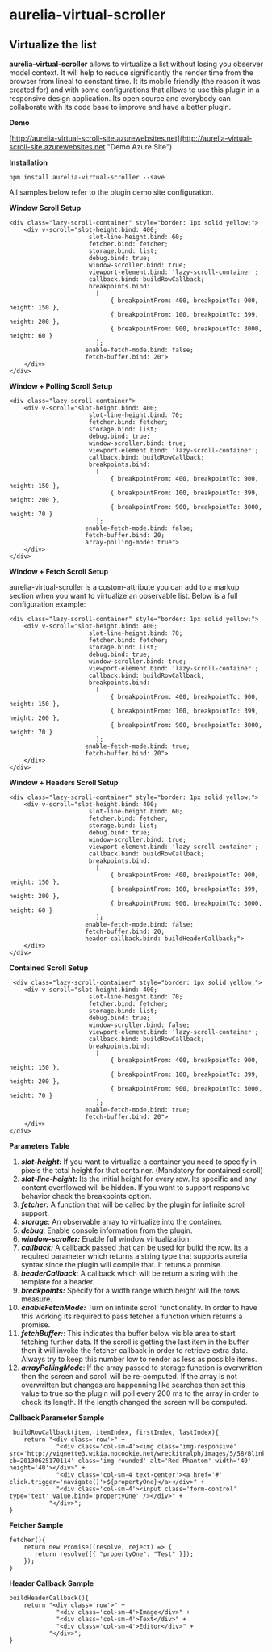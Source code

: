 # aurelia-virtual-scroller

## Virtualize the list

**aurelia-virtual-scroller** allows to virtualize a list without losing you observer model context. It will help to reduce significantly the render time from the browser from lineal to constant time. It its mobile friendly (the reason it was created for) and with some configurations that allows to use this plugin in a responsive design application. Its open source and everybody can collaborate with its code base to improve and have a better plugin.


**Demo**

[http://aurelia-virtual-scroll-site.azurewebsites.net](http://aurelia-virtual-scroll-site.azurewebsites.net "Demo Azure Site")


**Installation**

    npm install aurelia-virtual-scroller --save

All samples below refer to the plugin demo site configuration.

**Window Scroll Setup**

    <div class="lazy-scroll-container" style="border: 1px solid yellow;">
        <div v-scroll="slot-height.bind: 400;
                          slot-line-height.bind: 60;
                          fetcher.bind: fetcher;
                          storage.bind: list;
                          debug.bind: true;
                          window-scroller.bind: true;
                          viewport-element.bind: 'lazy-scroll-container';
                          callback.bind: buildRowCallback;
                          breakpoints.bind: 
                            [
                                { breakpointFrom: 400, breakpointTo: 900, height: 150 },
                                { breakpointFrom: 100, breakpointTo: 399, height: 200 },
                                { breakpointFrom: 900, breakpointTo: 3000, height: 60 }
                            ];
                         enable-fetch-mode.bind: false;
                         fetch-buffer.bind: 20">  
        </div>
    </div>  

**Window + Polling Scroll Setup**

    <div class="lazy-scroll-container">
        <div v-scroll="slot-height.bind: 400;
                          slot-line-height.bind: 70;
                          fetcher.bind: fetcher;
                          storage.bind: list;
                          debug.bind: true;
                          window-scroller.bind: true;
                          viewport-element.bind: 'lazy-scroll-container';
                          callback.bind: buildRowCallback;
                          breakpoints.bind: 
                            [
                                { breakpointFrom: 400, breakpointTo: 900, height: 150 },
                                { breakpointFrom: 100, breakpointTo: 399, height: 200 },
                                { breakpointFrom: 900, breakpointTo: 3000, height: 70 }
                            ];
                         enable-fetch-mode.bind: false;
                         fetch-buffer.bind: 20;
                         array-polling-mode: true">  
        </div>
    </div>   

**Window + Fetch Scroll Setup**

aurelia-virtual-scroller is a custom-attribute you can add to a markup section when you want to virtualize an observable list. Below is a full configuration example:

    <div class="lazy-scroll-container" style="border: 1px solid yellow;">
        <div v-scroll="slot-height.bind: 400;
                          slot-line-height.bind: 70;
                          fetcher.bind: fetcher;
                          storage.bind: list;
                          debug.bind: true;
                          window-scroller.bind: true;
                          viewport-element.bind: 'lazy-scroll-container';
                          callback.bind: buildRowCallback;
                          breakpoints.bind: 
                            [
                                { breakpointFrom: 400, breakpointTo: 900, height: 150 },
                                { breakpointFrom: 100, breakpointTo: 399, height: 200 },
                                { breakpointFrom: 900, breakpointTo: 3000, height: 70 }
                            ];
                         enable-fetch-mode.bind: true;
                         fetch-buffer.bind: 20">  
        </div>
    </div>  


**Window + Headers Scroll Setup**

    <div class="lazy-scroll-container" style="border: 1px solid yellow;">
        <div v-scroll="slot-height.bind: 400;
                          slot-line-height.bind: 60;
                          fetcher.bind: fetcher;
                          storage.bind: list;
                          debug.bind: true;
                          window-scroller.bind: true;
                          viewport-element.bind: 'lazy-scroll-container';
                          callback.bind: buildRowCallback;
                          breakpoints.bind: 
                            [
                                { breakpointFrom: 400, breakpointTo: 900, height: 150 },
                                { breakpointFrom: 100, breakpointTo: 399, height: 200 },
                                { breakpointFrom: 900, breakpointTo: 3000, height: 60 }
                            ];
                         enable-fetch-mode.bind: false;
                         fetch-buffer.bind: 20;
                         header-callback.bind: buildHeaderCallback;">  
        </div>
    </div>  

**Contained Scroll Setup**

     <div class="lazy-scroll-container" style="border: 1px solid yellow;">
        <div v-scroll="slot-height.bind: 400;
                          slot-line-height.bind: 70;
                          fetcher.bind: fetcher;
                          storage.bind: list;
                          debug.bind: true;
                          window-scroller.bind: false;
                          viewport-element.bind: 'lazy-scroll-container';
                          callback.bind: buildRowCallback;
                          breakpoints.bind: 
                            [
                                { breakpointFrom: 400, breakpointTo: 900, height: 150 },
                                { breakpointFrom: 100, breakpointTo: 399, height: 200 },
                                { breakpointFrom: 900, breakpointTo: 3000, height: 70 }
                            ];
                         enable-fetch-mode.bind: true;
                         fetch-buffer.bind: 20">         
        </div>
    </div> 

**Parameters Table**

1. ***slot-height:*** If you want to virtualize a container you need to specify in pixels the total height for that container. (Mandatory for contained scroll)
2. ***slot-line-height:*** Its the initial height for every row. Its specific and any content overflowed will be hidden. If you want to support responsive behavior check the breakpoints option. 
3. ***fetcher:*** A function that will be called by the plugin for infinite scroll support.
4. ***storage***: An observable array to virtualize into the container. 
5. ***debug***: Enable console information from the plugin. 
6. ***window-scroller:*** Enable full window virtualization. 
7. ***callback:*** A callback passed that can be used for build the row. Its a required parameter which returns a string type that supports aurelia syntax since the plugin will compile that. It retuns a promise. 
8. ***headerCallback***: A callback which will be return a string with the template for a header.
8. ***breakpoints:*** Specify for a width range which height will the rows measure. 
9. ***enableFetchMode:*** Turn on infinite scroll functionality. In order to have this working its required to pass fetcher a function which returns a promise.
10. ***fetchBuffer:***: This indicates tha buffer below visible area to start fetching further data. If the scroll is getting the last item in the buffer then it will invoke the fetcher callback in order to retrieve extra data. Always try to keep this number low to render as less as possible items. 
11. ***arrayPollingMode***: If the array passed to storage function is overwritten then the screen and scroll will be re-computed. If the array is not overwritten but changes are happenning like searches then set this value to true so the plugin will poll every 200 ms to the array in order to check its length. If the length changed the screen will be computed. 


**Callback Parameter Sample**

     buildRowCallback(item, itemIndex, firstIndex, lastIndex){
        return "<div class='row'>" +
                 "<div class='col-sm-4'><img class='img-responsive' src='http://vignette3.wikia.nocookie.net/wreckitralph/images/5/58/Blinky8bit.png/revision/latest?cb=20130625170114' class='img-rounded' alt='Red Phantom' width='40' height='40'></div>" +
                 "<div class='col-sm-4 text-center'><a href='#' click.trigger='navigate()'>${propertyOne}</a></div>" +
                 "<div class='col-sm-4'><input class='form-control' type='text' value.bind='propertyOne' /></div>" +
               "</div>";     
    }

**Fetcher Sample**

    fetcher(){
        return new Promise((resolve, reject) => {
           return resolve([{ "propertyOne": "Test" }]); 
        });        
    }

**Header Callback Sample**

    buildHeaderCallback(){
        return "<div class='row'>" +
                 "<div class='col-sm-4'>Image</div>" +
                 "<div class='col-sm-4'>Text</div>" +
                 "<div class='col-sm-4'>Editor</div>" +
               "</div>";
    }